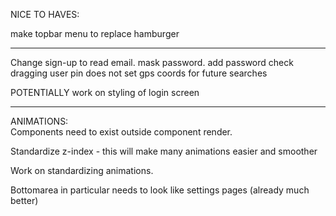 

NICE TO HAVES:

make topbar menu to replace hamburger

------------------------

Change sign-up to read email.
mask password.
add password check
dragging user pin does not set gps coords for future searches

POTENTIALLY work on styling of login screen


----------------------------

ANIMATIONS:  
Components need to exist outside component render.

Standardize z-index - this will make many animations easier and smoother

Work on standardizing animations.

Bottomarea in particular needs to look like settings pages (already much better)


